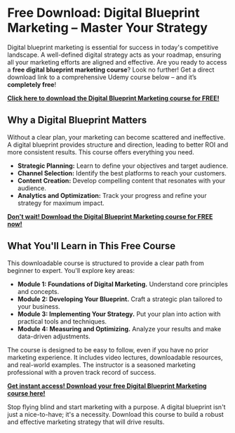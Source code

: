 # Free Download: Digital Blueprint Marketing – Master Your Strategy

Digital blueprint marketing is essential for success in today's competitive landscape. A well-defined digital strategy acts as your roadmap, ensuring all your marketing efforts are aligned and effective. Are you ready to access a **free digital blueprint marketing course**? Look no further! Get a direct download link to a comprehensive Udemy course below – and it’s **completely free**!

[**Click here to download the Digital Blueprint Marketing course for FREE!**](https://udemywork.com/digital-blueprint-marketing)

## Why a Digital Blueprint Matters

Without a clear plan, your marketing can become scattered and ineffective. A digital blueprint provides structure and direction, leading to better ROI and more consistent results. This course offers everything you need.

*   **Strategic Planning:** Learn to define your objectives and target audience.
*   **Channel Selection:** Identify the best platforms to reach your customers.
*   **Content Creation:** Develop compelling content that resonates with your audience.
*   **Analytics and Optimization:** Track your progress and refine your strategy for maximum impact.

[**Don't wait! Download the Digital Blueprint Marketing course for FREE now!**](https://udemywork.com/digital-blueprint-marketing)

## What You'll Learn in This Free Course

This downloadable course is structured to provide a clear path from beginner to expert. You'll explore key areas:

*   **Module 1: Foundations of Digital Marketing.** Understand core principles and concepts.
*   **Module 2: Developing Your Blueprint.** Craft a strategic plan tailored to your business.
*   **Module 3: Implementing Your Strategy.** Put your plan into action with practical tools and techniques.
*   **Module 4: Measuring and Optimizing.** Analyze your results and make data-driven adjustments.

The course is designed to be easy to follow, even if you have no prior marketing experience. It includes video lectures, downloadable resources, and real-world examples. The instructor is a seasoned marketing professional with a proven track record of success.

[**Get instant access! Download your free Digital Blueprint Marketing course here!**](https://udemywork.com/digital-blueprint-marketing)

Stop flying blind and start marketing with a purpose. A digital blueprint isn't just a nice-to-have; it's a necessity. Download this course to build a robust and effective marketing strategy that will drive results.
